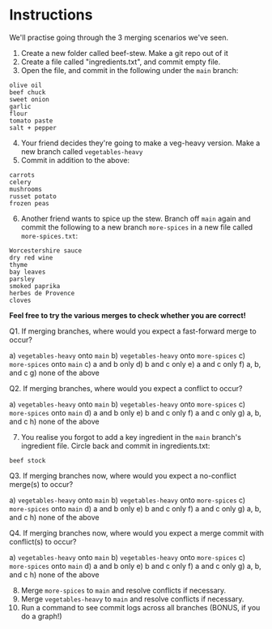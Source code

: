 # Instructions

We'll practise going through the 3 merging scenarios we've seen.

1. Create a new folder called beef-stew. Make a git repo out of it
2. Create a file called "ingredients.txt", and commit empty file.
3. Open the file, and commit in the following under the `main` branch:

```
olive oil
beef chuck
sweet onion
garlic
flour
tomato paste
salt + pepper
```

4. Your friend decides they're going to make a veg-heavy version. Make a new branch called `vegetables-heavy`
5. Commit in addition to the above:

```
carrots
celery
mushrooms
russet potato
frozen peas
```

6. Another friend wants to spice up the stew. Branch off `main` again and commit the following to a new branch `more-spices` in a new file called `more-spices.txt`:
```
Worcestershire sauce
dry red wine
thyme
bay leaves
parsley
smoked paprika
herbes de Provence
cloves
```

**Feel free to try the various merges to check whether you are correct!**

Q1. If merging branches, where would you expect a fast-forward merge to occur?

a) `vegetables-heavy` onto `main`
b) `vegetables-heavy` onto `more-spices`
c) `more-spices` onto `main`
c) a and b only
d) b and c only
e) a and c only 
f) a, b, and c
g) none of the above

Q2. If merging branches, where would you expect a conflict to occur?

a) `vegetables-heavy` onto `main`
b) `vegetables-heavy` onto `more-spices` 
c) `more-spices` onto `main`
d) a and b only
e) b and c only
f) a and c only
g) a, b, and c
h) none of the above

7. You realise you forgot to add a key ingredient in the `main` branch's ingredient file. Circle back and commit in ingredients.txt:

```
beef stock
```

Q3. If merging branches now, where would you expect a no-conflict merge(s) to occur?

a) `vegetables-heavy` onto `main`
b) `vegetables-heavy` onto `more-spices`
c) `more-spices` onto `main`
d) a and b only
e) b and c only
f) a and c only
g) a, b, and c
h) none of the above 

Q4. If merging branches now, where would you expect a merge commit with conflict(s) to occur?

a) `vegetables-heavy` onto `main`
b) `vegetables-heavy` onto `more-spices`
c) `more-spices` onto `main`
d) a and b only
e) b and c only
f) a and c only
g) a, b, and c 
h) none of the above


8. Merge  `more-spices` to `main` and resolve conflicts if necessary.
9. Merge `vegetables-heavy` to `main` and resolve conflicts if necessary.
10. Run a command to see commit logs across all branches (BONUS, if you do a graph!)